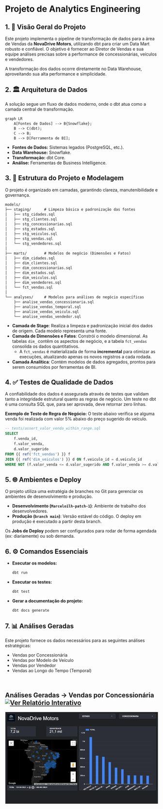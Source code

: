 

# Projeto de Analytics Engineering 

## 1\. 🚀 Visão Geral do Projeto

Este projeto implementa o pipeline de transformação de dados para a área de Vendas da **NovaDrive Motors**, utilizando dbt para criar um Data Mart robusto e confiável. O objetivo é fornecer ao Diretor de Vendas e sua equipe análises precisas sobre a performance de concessionárias, veículos e vendedores.

A transformação dos dados ocorre diretamente no Data Warehouse, aproveitando sua alta performance e simplicidade.

## 2\. 🏛️ Arquitetura de Dados

A solução segue um fluxo de dados moderno, onde o dbt atua como a camada central de transformação.

```mermaid
graph LR
    A[Fontes de Dados] --> B{Snowflake};
    B --> C(dbt);
    C --> B;
    B --> D[Ferramenta de BI];
```

  - **Fontes de Dados:** Sistemas legados (PostgreSQL, etc.).
  - **Data Warehouse:** Snowflake.
  - **Transformação:** dbt Core.
  - **Análise:** Ferramentas de Business Intelligence.

## 3\. 📁 Estrutura do Projeto e Modelagem

O projeto é organizado em camadas, garantindo clareza, manutenibilidade e governança.

```
models/
├── staging/      # Limpeza básica e padronização das fontes
│   ├── stg_cidades.sql
│   ├── stg_clientes.sql
│   ├── stg_concessionarias.sql
│   ├── stg_estados.sql
│   ├── stg_veiculos.sql
│   ├── stg_vendas.sql
│   └── stg_vendedores.sql
│
├── marts/        # Modelos de negócio (Dimensões e Fatos)
│   ├── dim_cidades.sql
│   ├── dim_clientes.sql
│   ├── dim_concessionarias.sql
│   ├── dim_estados.sql
│   ├── dim_veiculos.sql
│   ├── dim_vendedores.sql
│   └── fct_vendas.sql
│
└── analyses/     # Modelos para análises de negócio específicas
    ├── analise_vendas_concessionaria.sql
    ├── analise_vendas_temporal.sql
    ├── analise_vendas_veiculo.sql
    └── analise_vendas_vendedor.sql
```

  - **Camada de Stage**: Realiza a limpeza e padronização inicial dos dados de origem. Cada modelo representa uma fonte.
  - **Camada de Dimensões e Fatos**: Constrói o modelo dimensional. As tabelas `dim_` contêm os aspectos de negócio, e a tabela `fct_vendas` consolida os dados quantitativos.
      - A `fct_vendas` é materializada de forma **incremental** para otimizar as execuções, atualizando apenas os novos registros a cada rodada.
  - **Camada Analítica**: Contém modelos de dados agregados, prontos para serem consumidos por ferramentas de BI.

## 4\. ✅ Testes de Qualidade de Dados

A confiabilidade dos dados é assegurada através de testes que validam tanto a integridade estrutural quanto as regras de negócio. Um teste no dbt é uma consulta SQL que, para ser aprovada, deve retornar zero linhas.

**Exemplo de Teste de Regra de Negócio:**
O teste abaixo verifica se alguma venda foi realizada com valor 5% abaixo do preço sugerido do veículo.

```sql
-- tests/assert_valor_venda_within_range.sql
SELECT
    f.venda_id,
    f.valor_venda,
    d.valor_sugerido
FROM {{ ref('fct_vendas') }} f
JOIN {{ ref('dim_veiculos') }} d ON f.veiculo_id = d.veiculo_id
WHERE NOT (f.valor_venda <= d.valor_sugerido AND f.valor_venda >= d.valor_sugerido * 0.95)
```

## 5\. 🌐 Ambientes e Deploy

O projeto utiliza uma estratégia de branches no Git para gerenciar os ambientes de desenvolvimento e produção.

  - **Desenvolvimento (`Marceloilh-patch-1`)**: Ambiente de trabalho dos desenvolvedores.
  - **Produção (`branch main`)**: Versão estável do código. O deploy em produção é executado a partir desta branch.

Os **Jobs de Deploy** podem ser configurados para rodar de forma agendada (ex: diariamente) ou sob demanda.

## 6\. ⚙️ Comandos Essenciais

  - **Executar os modelos:**

    ```bash
    dbt run
    ```

  - **Executar os testes:**

    ```bash
    dbt test
    ```

  - **Gerar a documentação do projeto:**

    ```bash
    dbt docs generate
    ```

## 7\. 📊 Análises Geradas

Este projeto fornece os dados necessários para as seguintes análises estratégicas:

  - Vendas por Concessionária
  - Vendas por Modelo de Veículo
  - Vendas por Vendedor
  - Vendas ao Longo do Tempo (Temporal)
<br>

## Análises Geradas -> Vendas por Concessionária   [![Ver Relatório Interativo](https://img.shields.io/badge/Ver%20Relatório-Interativo-blue?style=for-the-badge&logo=looker)](https://lookerstudio.google.com/s/rusvkcstiRU)

![Vendas por Concessionária do Looker Studio](./imagens/dash.png)
